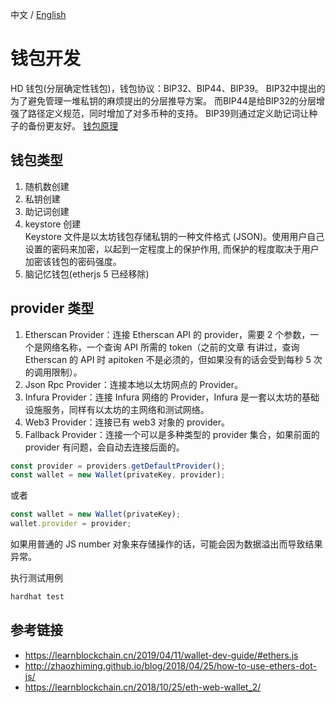 中文 / [English](./README.md)
# 钱包开发

HD 钱包(分层确定性钱包)，钱包协议：BIP32、BIP44、BIP39。 
BIP32中提出的为了避免管理一堆私钥的麻烦提出的分层推导方案。
而BIP44是给BIP32的分层增强了路径定义规范，同时增加了对多币种的支持。
BIP39则通过定义助记词让种子的备份更友好。
[钱包原理](https://learnblockchain.cn/2018/09/28/hdwallet/)

## 钱包类型
1. 随机数创建
2. 私钥创建
3. 助记词创建
4. keystore 创建  
   Keystore 文件是以太坊钱包存储私钥的一种文件格式 (JSON)。使用用户自己设置的密码来加密，以起到一定程度上的保护作用, 而保护的程度取决于用户加密该钱包的密码强度。
5. 脑记忆钱包(etherjs 5 已经移除)

## provider 类型
1. Etherscan Provider：连接 Etherscan API 的 provider，需要 2 个参数，一个是网络名称，一个查询 API 所需的 token（之前的文章 有讲过，查询 Etherscan 的 API 时 apitoken 不是必须的，但如果没有的话会受到每秒 5 次的调用限制）。
2. Json Rpc Provider：连接本地以太坊网点的 Provider。
3. Infura Provider：连接 Infura 网络的 Provider，Infura 是一套以太坊的基础设施服务，同样有以太坊的主网络和测试网络。
4. Web3 Provider：连接已有 web3 对象的 provider。
5. Fallback Provider：连接一个可以是多种类型的 provider 集合，如果前面的 provider 有问题，会自动去连接后面的。

```js
const provider = providers.getDefaultProvider();
const wallet = new Wallet(privateKey, provider);
```

或者
```js
const wallet = new Wallet(privateKey);
wallet.provider = provider;
```

如果用普通的 JS number 对象来存储操作的话，可能会因为数据溢出而导致结果异常。

执行测试用例
```js
hardhat test
```
## 参考链接

- https://learnblockchain.cn/2019/04/11/wallet-dev-guide/#ethers.js
- http://zhaozhiming.github.io/blog/2018/04/25/how-to-use-ethers-dot-js/
- https://learnblockchain.cn/2018/10/25/eth-web-wallet_2/
